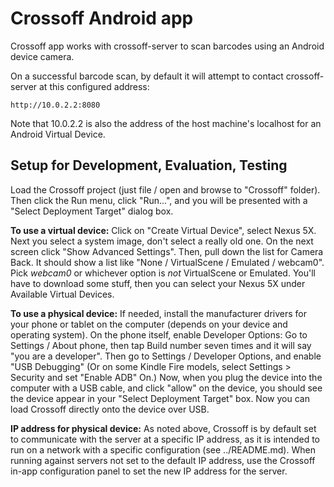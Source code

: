 # Crossoff Android app #

Crossoff app works with crossoff-server to scan barcodes using an Android device camera.

On a successful barcode scan, by default it will attempt to contact crossoff-server at this 
configured address:

    http://10.0.2.2:8080

Note that 10.0.2.2 is also the address of the host machine's localhost for an Android Virtual Device.

## Setup for Development, Evaluation, Testing ##

Load the Crossoff project (just file / open and browse to "Crossoff" folder). Then click the 
Run menu, click "Run...", and you will be presented with a "Select Deployment Target" dialog box.

**To use a virtual device:** Click on "Create Virtual Device", select Nexus 5X. Next you select a system 
image, don't select a really old one. On the next screen click "Show Advanced Settings". Then, pull down
the list for Camera Back. It should show a list like "None / VirtualScene / Emulated / webcam0". Pick 
_webcam0_ or whichever option is _not_ VirtualScene or Emulated. You'll have to download some stuff,
then you can select your Nexus 5X under Available Virtual Devices.

**To use a physical device:** If needed, install the manufacturer drivers for your phone or tablet on 
the computer (depends on your device and operating system). On the phone itself, enable Developer Options:
Go to Settings / About phone, then tap Build number seven times and it will say "you are a developer".
Then go to Settings / Developer Options, and enable "USB Debugging" (Or on some Kindle Fire models, 
select Settings > Security and set "Enable ADB" On.) Now, when you plug the device into the computer
with a USB cable, and click "allow" on the device, you should see the device appear in your "Select 
Deployment Target" box. Now you can load Crossoff directly onto the device over USB.

**IP address for physical device:** As noted above, Crossoff is by default set to communicate with
the server at a specific IP address, as it is intended to run on a network with a specific 
configuration (see ../README.md). When running against servers not set to the default IP address, 
use the Crossoff in-app configuration panel to set the new IP address for the server.